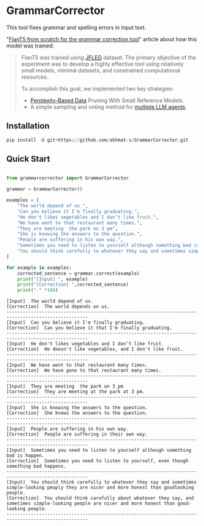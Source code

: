 # GrammarCorrector
This tool fixes grammar and spelling errors in input text.

"[FlanT5 from scratch for the grammar correction tool](https://medium.com/@akhmat-s/flant5-from-scratch-for-the-grammar-correction-tool-deadba9a6778)" article about how this model was trained:
>FlanT5 was trained using [JFLEG](https://arxiv.org/abs/1702.04066) dataset. The primary objective of the experiment was to develop a highly effective tool using relatively small models, minimal datasets, and constrained computational resources.
>
>To accomplish this goal, we implemented two key strategies:
>- [Perplexity-Based Data](https://arxiv.org/abs/2405.20541) Pruning With Small Reference Models.
>- A simple sampling and voting method for [multiple LLM agents](https://arxiv.org/abs/2402.05120).

## Installation
```python
pip install -U git+https://github.com/akhmat-s/GrammarCorrector.git
```

## Quick Start
```python

from grammarcorrector import GrammarCorrector

grammar = GrammarCorrector()

examples = [
    "The world depend of us.",
    "Can you believe it I'm finally graduating.",
    "He don't likes vegetables and I don’t like fruit.",
    "We have went to that restaurant many times.",
    "They are meeting  the park on 3 pm",
    "She is knowing the answers to the question.",
    "People are suffering in his own way.",
    "Sometimes you need to listen to yourself although something bad is happen.",
    "You should think carefully to whatever they say and sometimes simple-looking peoply they are nicer and more honest than goodlooking people."
]

for example in examples:
    corrected_sentence = grammar.correct(example)
    print("[Input] ", example)
    print("[Correction] ",corrected_sentence)
    print("-" *100)
```

```text
[Input]  The world depend of us.
[Correction]  The world depends on us.
----------------------------------------------------------------------------------------------------
[Input]  Can you believe it I'm finally graduating.
[Correction]  Can you believe it that I'm finally graduating.
----------------------------------------------------------------------------------------------------
[Input]  He don't likes vegetables and I don’t like fruit.
[Correction]  He doesn't like vegetables, and I don't like fruit.
----------------------------------------------------------------------------------------------------
[Input]  We have went to that restaurant many times.
[Correction]  We have gone to that restaurant many times.
----------------------------------------------------------------------------------------------------
[Input]  They are meeting  the park on 3 pm
[Correction]  They are meeting at the park at 3 pm.
----------------------------------------------------------------------------------------------------
[Input]  She is knowing the answers to the question.
[Correction]  She knows the answers to the question.
----------------------------------------------------------------------------------------------------
[Input]  People are suffering in his own way.
[Correction]  People are suffering in their own way.
----------------------------------------------------------------------------------------------------
[Input]  Sometimes you need to listen to yourself although something bad is happen.
[Correction]  Sometimes you need to listen to yourself, even though something bad happens.
----------------------------------------------------------------------------------------------------
[Input]  You should think carefully to whatever they say and sometimes simple-looking peoply they are nicer and more honest than goodlooking people.
[Correction]  You should think carefully about whatever they say, and sometimes simple-looking people are nicer and more honest than good-looking people.
----------------------------------------------------------------------------------------------------
```
